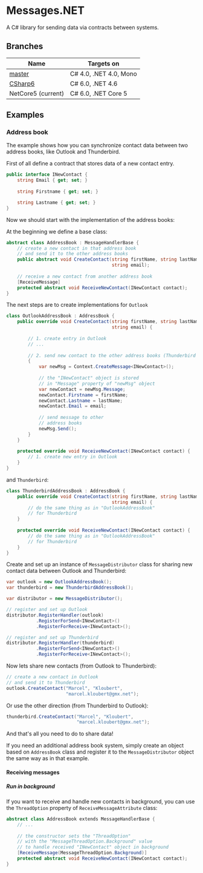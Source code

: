# Messages.NET

A C# library for sending data via contracts between systems.

## Branches

| Name  | Targets on  |
| ----- | ----------- |
| [master](https://github.com/mkloubert/Messages.NET)  | C# 4.0, .NET 4.0, Mono  |
| [CSharp6](https://github.com/mkloubert/Messages.NET/tree/CSharp6)  | C# 6.0, .NET 4.6  |
| NetCore5 (current)  | C# 6.0, .NET Core 5  |

## Examples

### Address book

The example shows how you can synchronize contact data between two address books, like Outlook and Thunderbird.

First of all define a contract that stores data of a new contact entry.

```csharp
public interface INewContact {
    string Email { get; set; }
    
    string Firstname { get; set; }

    string Lastname { get; set; }
}
```

Now we should start with the implementation of the address books:

At the beginning we define a base class:

```csharp
abstract class AddressBook : MessageHandlerBase {
    // create a new contact in that address book
    // and send it to the other address books
    public abstract void CreateContact(string firstName, string lastName,
                                       string email);
                          
    // receive a new contact from another address book             
    [ReceiveMessage]
    protected abstract void ReceiveNewContact(INewContact contact);
}
```

The next steps are to create implementations for `Outlook`

```csharp
class OutlookAddressBook : AddressBook {
    public override void CreateContact(string firstName, string lastName,
                                       string email) {
                                       
        // 1. create entry in Outlook
        // ...
        
        // 2. send new contact to the other address books (Thunderbird in that case)
        {
            var newMsg = Context.CreateMessage<INewContact>();
        
            // the "INewContact" object is stored
            // in "Message" property of "newMsg" object
            var newContact = newMsg.Message;
            newContact.Firstname = firstName;
            newContact.Lastname = lastName;
            newContact.Email = email;
            
            // send message to other
            // address books
            newMsg.Send();
        }
    }           
    
    protected override void ReceiveNewContact(INewContact contact) {
        // 1. create new entry in Outlook
    }
}
```

and `Thunderbird`:

```csharp
class ThunderbirdAddressBook : AddressBook {
    public override void CreateContact(string firstName, string lastName,
                                       string email) {
        // do the same thing as in "OutlookAddressBook"
        // for Thunderbird
    }
    
    protected override void ReceiveNewContact(INewContact contact) {
        // do the same thing as in "OutlookAddressBook"
        // for Thunderbird
    }
}
```

Create and set up an instance of `MessageDistributor` class for sharing new contact data between Outlook and Thunderbird:

```csharp
var outlook = new OutlookAddressBook();
var thunderbird = new ThunderbirdAddressBook();

var distributor = new MessageDistributor();

// register and set up Outlook
distributor.RegisterHandler(outlook)
           .RegisterForSend<INewContact>()
           .RegisterForReceive<INewContact>();

// register and set up Thunderbird           
distributor.RegisterHandler(thunderbird)
           .RegisterForSend<INewContact>()
           .RegisterForReceive<INewContact>();
```

Now lets share new contacts (from Outlook to Thunderbird):

```csharp
// create a new contact in Outlook
// and send it to Thunderbird
outlook.CreateContact("Marcel", "Kloubert",
                      "marcel.kloubert@gmx.net");
```

Or use the other direction (from Thunderbird to Outlook):

```csharp
thunderbird.CreateContact("Marcel", "Kloubert",
                          "marcel.kloubert@gmx.net");
```

And that's all you need to do to share data!

If you need an additional address book system, simply create an object based on `AddressBook` class and register it to the `MessageDistributor` object the same way as in that example.

#### Receiving messages

##### Run in background

If you want to receive and handle new contacts in background, you can use the `ThreadOption` property of `ReceiveMessageAttribute` class:

```csharp
abstract class AddressBook extends MessageHandlerBase {
    // ...
                          
    // the constructor sets the "ThreadOption"
    // with the "MessageThreadOption.Background" value
    // to handle received "INewContact" object in background
    [ReceiveMessage(MessageThreadOption.Background)]
    protected abstract void ReceiveNewContact(INewContact contact);
}
```
